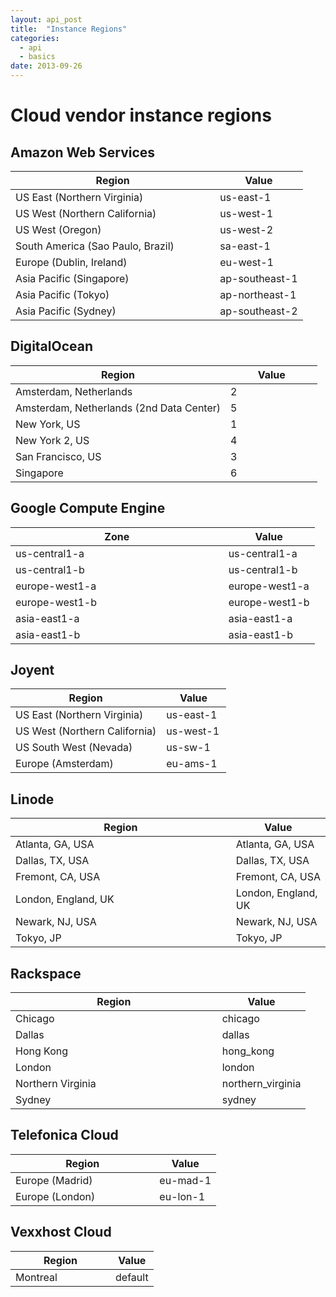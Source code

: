 ```yaml
---
layout: api_post
title:  "Instance Regions"
categories:
  - api
  - basics
date: 2013-09-26
---
```


<div class="heading-wrap">
    <h1>
       Cloud vendor instance regions
    </h1>
</div>


<h2 id="aws">Amazon Web Services</h2>

<table class="table table-bordered table-striped">
  <colgroup>
    <col width="70%"/>
    <col width="30%"/>
  </colgroup>
	<thead>
		<tr><th>Region</th><th>Value</th></tr>
  </thead>
	<tbody>
		<tr>
   			<td>US East (Northern Virginia)</td>
			<td>us-east-1</td>
		</tr>
		<tr>
   			<td>US West (Northern California)</td>
			<td>us-west-1</td>
		</tr>
		<tr>
   			<td>US West (Oregon)</td>
			<td>us-west-2</td>
		</tr>
		<tr>
   			<td>South America (Sao Paulo, Brazil)</td>
			<td>sa-east-1</td>
		</tr>
		<tr>
   			<td>Europe (Dublin, Ireland)</td>
			<td>eu-west-1</td>
		</tr>
		<tr>
   			<td>Asia Pacific (Singapore)</td>
			<td>ap-southeast-1</td>
		</tr>
		<tr>
   			<td>Asia Pacific (Tokyo)</td>
			<td>ap-northeast-1</td>
		</tr>
		<tr>
   			<td>Asia Pacific (Sydney)</td>
			<td>ap-southeast-2</td>
		</tr>
	</tbody>
</table>


<h2 id="do">DigitalOcean</h2>
<table class="table table-bordered table-striped">
  <colgroup>
    <col width="70%"/>
    <col width="30%"/>
  </colgroup>
	<thead>
		<tr><th>Region</th><th>Value</th></tr>
  </thead>
	<tbody>
		<tr>
   			<td>Amsterdam, Netherlands</td>
			<td>2</td>
		</tr>
		<tr>
   			<td>Amsterdam, Netherlands (2nd Data Center)</td>
			<td>5</td>
		</tr>
		<tr>
   			<td>New York, US</td>
			<td>1</td>
		</tr>
		<tr>
   			<td>New York 2, US</td>
			<td>4</td>
		</tr>
		<tr>
   			<td>San Francisco, US</td>
			<td>3</td>
		</tr>
		<tr>
   			<td>Singapore</td>
			<td>6</td>
		</tr>
	</tbody>
</table>

<h2 id="do">Google Compute Engine</h2>
<table class="table table-bordered table-striped">
  <colgroup>
    <col width="70%"/>
    <col width="30%"/>
  </colgroup>
	<thead>
		<tr><th>Zone</th><th>Value</th></tr>
  </thead>
	<tbody>
		<tr>
   			<td>us-central1-a</td>
			<td>us-central1-a</td>
		</tr>
		<tr>
   			<td>us-central1-b</td>
			<td>us-central1-b</td>
		</tr>
		<tr>
   			<td>europe-west1-a</td>
			<td>europe-west1-a</td>
		</tr>
		<tr>
   			<td>europe-west1-b</td>
			<td>europe-west1-b</td>
		</tr>
		<tr>
   			<td>asia-east1-a</td>
			<td>asia-east1-a</td>
		</tr>
		<tr>
   			<td>asia-east1-b</td>
			<td>asia-east1-b</td>
		</tr>
	</tbody>
</table>

<h2 id="joyent">Joyent</h2>
<table class="table table-bordered table-striped">
  <colgroup>
    <col width="70%"/>
    <col width="30%"/>
  </colgroup>
	<thead>
		<tr><th>Region</th><th>Value</th></tr>
  </thead>
	<tbody>
		<tr>
   			<td>US East (Northern Virginia)</td>
			<td>us-east-1</td>
		</tr>
		<tr>
   			<td>US West (Northern California)</td>
			<td>us-west-1</td>
		</tr>
		<tr>
   			<td>US South West (Nevada)</td>
			<td>us-sw-1</td>
		</tr>
		<tr>
   			<td>Europe (Amsterdam)</td>
			<td>eu-ams-1</td>
		</tr>
	</tbody>
</table>


<h2 id="linode">Linode</h2>
<table class="table table-bordered table-striped">
  <colgroup>
    <col width="70%"/>
    <col width="30%"/>
  </colgroup>
	<thead>
		<tr><th>Region</th><th>Value</th></tr>
  </thead>
	<tbody>
		<tr>
   			<td>Atlanta, GA, USA</td>
			<td>Atlanta, GA, USA</td>
		</tr>
		<tr>
   			<td>Dallas, TX, USA</td>
			<td>Dallas, TX, USA</td>
		</tr>
		<tr>
   			<td>Fremont, CA, USA</td>
			<td>Fremont, CA, USA</td>
		</tr>
		<tr>
   			<td>London, England, UK</td>
			<td>London, England, UK</td>
		</tr>
		<tr>
   			<td>Newark, NJ, USA</td>
			<td>Newark, NJ, USA</td>
		</tr>
		<tr>
   			<td>Tokyo, JP</td>
			<td>Tokyo, JP</td>
		</tr>
	</tbody>
</table>


<h2 id="rackspace">Rackspace</h2>
<table class="table table-bordered table-striped">
  <colgroup>
    <col width="70%"/>
    <col width="30%"/>
  </colgroup>
	<thead>
		<tr><th>Region</th><th>Value</th></tr>
  </thead>
	<tbody>
		<tr>
   			<td>Chicago</td>
			<td>chicago</td>
		</tr>
		<tr>
   			<td>Dallas</td>
			<td>dallas</td>
		</tr>
		<tr>
   			<td>Hong Kong</td>
			<td>hong_kong</td>
		</tr>
		<tr>
   			<td>London</td>
			<td>london</td>
		</tr>
		<tr>
   			<td>Northern Virginia</td>
			<td>northern_virginia</td>
		</tr>
		<tr>
   			<td>Sydney</td>
			<td>sydney</td>
		</tr>
	</tbody>
</table>


<h2 id="tef">Telefonica Cloud</h2>
<table class="table table-bordered table-striped">
  <colgroup>
    <col width="70%"/>
    <col width="30%"/>
  </colgroup>
	<thead>
		<tr><th>Region</th><th>Value</th></tr>
  </thead>
	<tbody>
		<tr>
   			<td>Europe (Madrid)</td>
			<td>eu-mad-1</td>
		</tr>
		<tr>
   			<td>Europe (London)</td>
			<td>eu-lon-1</td>
		</tr>
	</tbody>
</table>

<h2 id="vexx">Vexxhost Cloud</h2>
<table class="table table-bordered table-striped">
  <colgroup>
    <col width="70%"/>
    <col width="30%"/>
  </colgroup>
	<thead>
		<tr><th>Region</th><th>Value</th></tr>
  </thead>
	<tbody>
		<tr>
   			<td>Montreal</td>
			<td>default</td>
		</tr>
	</tbody>
</table>

